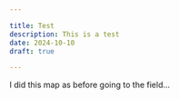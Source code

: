 ```yaml
---

title: Test
description: This is a test
date: 2024-10-10
draft: true

---
```


I did this map as before going to the field...
